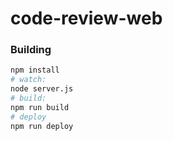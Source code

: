 # code-review-web


### Building

``` bash
npm install
# watch:
node server.js
# build:
npm run build
# deploy
npm run deploy
```
